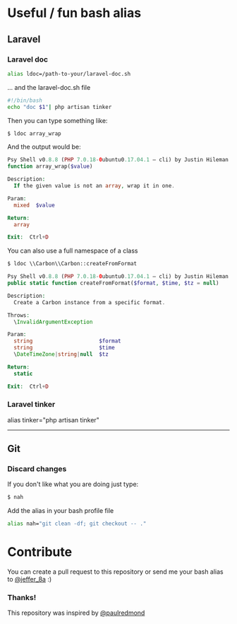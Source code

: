 # Useful / fun bash alias

## Laravel

### Laravel doc
```bash
alias ldoc=/path-to-your/laravel-doc.sh
```

... and the laravel-doc.sh file
```bash
#!/bin/bash
echo "doc $1"| php artisan tinker
```

Then you can type something like:

```bash
$ ldoc array_wrap
```

And the output would be:
```php
Psy Shell v0.8.8 (PHP 7.0.18-0ubuntu0.17.04.1 — cli) by Justin Hileman
function array_wrap($value)

Description:
  If the given value is not an array, wrap it in one.

Param:
  mixed  $value

Return:
  array

Exit:  Ctrl+D
```

You can also use a full namespace of a class

```php
$ ldoc \\Carbon\\Carbon::createFromFormat

Psy Shell v0.8.8 (PHP 7.0.18-0ubuntu0.17.04.1 — cli) by Justin Hileman
public static function createFromFormat($format, $time, $tz = null)

Description:
  Create a Carbon instance from a specific format.

Throws:
  \InvalidArgumentException

Param:
  string                     $format
  string                     $time
  \DateTimeZone|string|null  $tz

Return:
  static

Exit:  Ctrl+D

```

### Laravel tinker
alias tinker="php artisan tinker"

---

## Git

### Discard changes
If you don't like what you are doing just type:
```bash
$ nah
```

Add the alias in your bash profile file
```bash
alias nah="git clean -df; git checkout -- ."
```

# Contribute

You can create a pull request to this repository or send me your bash alias to [@jeffer_8a](http://twitter.com/jeffer_8a) :)

### Thanks!
This repository was inspired by [@paulredmond](https://twitter.com/paulredmond)
